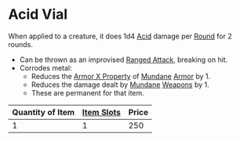 # Acid Vial
When applied to a creature, it does 1d4 [Acid](../../../../../Damage%20Types/Acid.md) damage per [Round](../../../../../Game%20Procedures/Round.md) for 2 rounds. 
- Can be thrown as an improvised [Ranged Attack](../../../../../Game%20Procedures/Ranged%20Attack.md), breaking on hit.
- Corrodes metal:
	- Reduces the [Armor X Property](../../Armors/Armor%20Properties/Armor%20X%20Property.md) of [Mundane](../../../Material%20Properties/Mundane%20Property.md) [Armor](../../../Armor.md) by 1.
	- Reduces the damage dealt by [Mundane](../../../Material%20Properties/Mundane%20Property.md) [Weapons](../../../Weapons.md) by 1.
	- These are permanent for that item.

| Quantity of Item | [Item Slots](../../../../../Player%20Characters/Derived%20Statistics/Item%20Slots.md) | Price |
| ---------------- | ------------------------------------------------------------------------------------- | ----- |
| 1                | 1                                                                                     | 250   |

